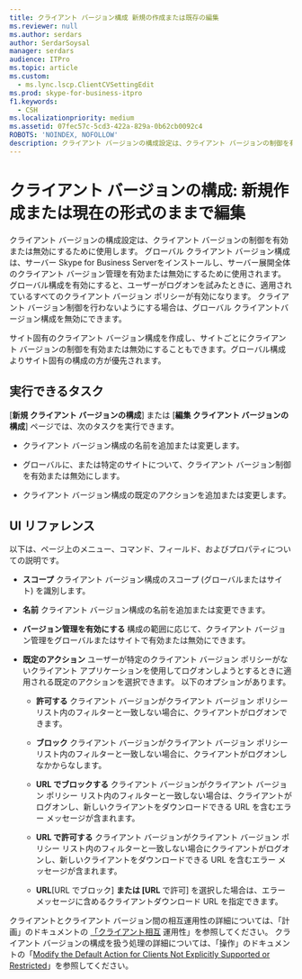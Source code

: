 ```yaml
---
title: クライアント バージョン構成 新規の作成または既存の編集
ms.reviewer: null
ms.author: serdars
author: SerdarSoysal
manager: serdars
audience: ITPro
ms.topic: article
ms.custom:
  - ms.lync.lscp.ClientCVSettingEdit
ms.prod: skype-for-business-itpro
f1.keywords:
  - CSH
ms.localizationpriority: medium
ms.assetid: 07fec57c-5cd3-422a-829a-0b62cb0092c4
ROBOTS: 'NOINDEX, NOFOLLOW'
description: クライアント バージョンの構成設定は、クライアント バージョンの制御を有効または無効にするために使用します。 グローバル クライアント バージョン構成は、サーバー Skype for Business Serverをインストールし、サーバー展開全体のクライアント バージョン管理を有効または無効にするために使用されます。 グローバル構成を有効にすると、ユーザーがログオンを試みたときに、適用されているすべてのクライアント バージョン ポリシーが有効になります。 クライアント バージョン制御を行わないようにする場合は、グローバル クライアントバージョン構成を無効にできます。
---
```


# <a name="client-version-configuration-create-new-or-edit-existing"></a>クライアント バージョンの構成: 新規作成または現在の形式のままで編集

クライアント バージョンの構成設定は、クライアント バージョンの制御を有効または無効にするために使用します。 グローバル クライアント バージョン構成は、サーバー Skype for Business Serverをインストールし、サーバー展開全体のクライアント バージョン管理を有効または無効にするために使用されます。 グローバル構成を有効にすると、ユーザーがログオンを試みたときに、適用されているすべてのクライアント バージョン ポリシーが有効になります。 クライアント バージョン制御を行わないようにする場合は、グローバル クライアントバージョン構成を無効にできます。

サイト固有のクライアント バージョン構成を作成し、サイトごとにクライアント バージョンの制御を有効または無効にすることもできます。グローバル構成よりサイト固有の構成の方が優先されます。

## <a name="tasks-you-can-perform"></a>実行できるタスク

[**新規 クライアント バージョンの構成**] または [**編集 クライアント バージョンの構成**] ページでは、次のタスクを実行できます。

- クライアント バージョン構成の名前を追加または変更します。

- グローバルに、または特定のサイトについて、クライアント バージョン制御を有効または無効にします。

- クライアント バージョン構成の既定のアクションを追加または変更します。

## <a name="ui-reference"></a>UI リファレンス

以下は、ページ上のメニュー、コマンド、フィールド、およびプロパティについての説明です。

- **スコープ** クライアント バージョン構成のスコープ (グローバルまたはサイト) を識別します。

- **名前** クライアント バージョン構成の名前を追加または変更できます。

- **バージョン管理を有効にする** 構成の範囲に応じて、クライアント バージョン管理をグローバルまたはサイトで有効または無効にできます。

- **既定のアクション** ユーザーが特定のクライアント バージョン ポリシーがないクライアント アプリケーションを使用してログオンしようとするときに適用される既定のアクションを選択できます。 以下のオプションがあります。

  - **許可する** クライアント バージョンがクライアント バージョン ポリシー リスト内のフィルターと一致しない場合に、クライアントがログオンできます。

  - **ブロック** クライアント バージョンがクライアント バージョン ポリシー リスト内のフィルターと一致しない場合に、クライアントがログオンしなかからなします。

  - **URL でブロックする** クライアント バージョンがクライアント バージョン ポリシー リスト内のフィルターと一致しない場合は、クライアントがログオンし、新しいクライアントをダウンロードできる URL を含むエラー メッセージが含まれます。

  - **URL で許可する** クライアント バージョンがクライアント バージョン ポリシー リスト内のフィルターと一致しない場合にクライアントがログオンし、新しいクライアントをダウンロードできる URL を含むエラー メッセージが含まれます。

  - **URL**[URL でブロック] **または [URL** で許可] を選択した場合は、エラー メッセージに含めるクライアントダウンロード URL を指定できます。

クライアントとクライアント バージョン間の相互運用性の詳細については、「計画」のドキュメントの [「クライアント相互](/previous-versions/office/lync-server-2013/lync-server-2013-client-interoperability-in-lync-2013) 運用性」を参照してください。 クライアント バージョンの構成を扱う処理の詳細については、「操作」のドキュメントの「[Modify the Default Action for Clients Not Explicitly Supported or Restricted](/previous-versions/office/lync-server-2013/lync-server-2013-modify-the-default-action-for-clients-not-explicitly-supported-or-restricted)」を参照してください。
